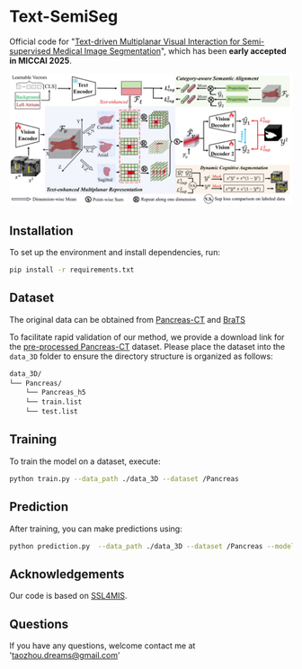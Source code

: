 # Text-SemiSeg
Official code for "[Text-driven Multiplanar Visual Interaction for Semi-supervised Medical Image Segmentation](https://arxiv.org/pdf/2507.12382)", which has been **early accepted in MICCAI 2025**.

![The proposed Text-SemiSeg framework](./Figure/model.jpg)

## Installation

To set up the environment and install dependencies, run:

```bash
pip install -r requirements.txt
```

## Dataset
The original data can be obtained from [Pancreas-CT](https://drive.google.com/drive/folders/1kQX8z34kF62ZF_1-DqFpIosB4zDThvPz?usp=sharing) and [BraTS](https://github.com/HiLab-git/SSL4MIS/tree/master/data/BraTS2019)

To facilitate rapid validation of our method, we provide a download link for the [pre-processed Pancreas-CT](https://drive.google.com/file/d/11uWmtHqnWyNtwptaGLkh9IOVUV_wlfGJ/view?usp=drive_link) dataset.
Please place the dataset into the `data_3D` folder to ensure the directory structure is organized as follows:

```bash
data_3D/
└── Pancreas/
    └── Pancreas_h5
    └── train.list
    └── test.list
```


## Training
To train the model on a dataset, execute:
```bash
python train.py --data_path ./data_3D --dataset /Pancreas
```

## Prediction
After training, you can make predictions using:
```bash
python prediction.py  --data_path ./data_3D --dataset /Pancreas --model_path "best_weight.pth"
```

## Acknowledgements
Our code is based on [SSL4MIS](https://github.com/HiLab-git/SSL4MIS).

## Questions
If you have any questions, welcome contact me at 'taozhou.dreams@gmail.com'
